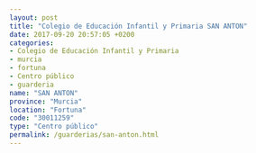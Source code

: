 ```yaml
---
layout: post
title: "Colegio de Educación Infantil y Primaria SAN ANTON"
date: 2017-09-20 20:57:05 +0200
categories:
- Colegio de Educación Infantil y Primaria
- murcia
- fortuna
- Centro público
- guarderia
name: "SAN ANTON"
province: "Murcia"
location: "Fortuna"
code: "30011259"
type: "Centro público"
permalink: /guarderias/san-anton.html
---
```

